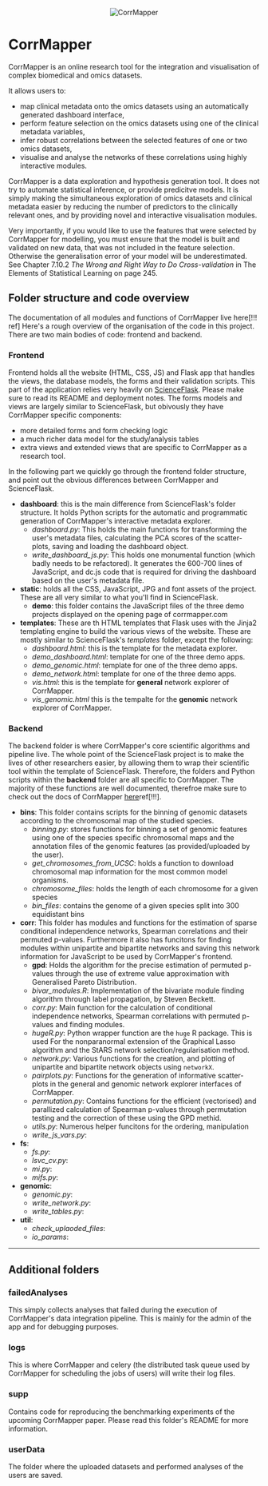 <p align="center">
  <img src="https://github.com/danielhomola/CorrMapper_pubmic/blob/master/frontend/static/img/logo_medium.png?raw=true" alt="CorrMapper"/>
</p>

# CorrMapper

CorrMapper is an online research tool for the integration and visualisation of
complex biomedical and omics datasets.

It allows users to:
- map clinical metadata onto the omics datasets using an automatically generated
 dashboard interface,
- perform feature selection on the omics datasets using one of the clinical
metadata variables,
- infer robust correlations between the selected features of one or two omics
datasets,
- visualise and analyse the networks of these correlations using highly
interactive modules.

CorrMapper is a data exploration and hypothesis generation tool. It does not try
 to automate statistical inference, or provide predicitve models. It is simply
 making the simultaneous exploration of omics datasets and clinical metadata
 easier by reducing the number of predictors to the clinically relevant ones,
 and by providing novel and interactive visualisation modules.

Very importantly, if you would like to use the features that were selected by
CorrMapper for modelling, you must ensure that the model is built and validated
on new data, that was not included in the feature selection. Otherwise the
generalisation error of your model will be underestimated. See Chapter 7.10.2
 _The Wrong and Right Way to Do Cross-validation_ in The Elements of Statistical
  Learning on page 245.

## Folder structure and code overview

The documentation of all modules and functions of CorrMapper live here[!!! ref]
Here's a rough overview of the organisation of the code in this project. There
are two main bodies of code: frontend and backend.

### Frontend

Frontend holds all the website (HTML, CSS, JS) and Flask app that handles the
views, the database models, the forms and their validation scripts. This part of
the application relies very heavily on [ScienceFlask](https://github.com/danielhomola/science_flask). Please make sure
to read its README and deployment notes. The forms models and views are largely
similar to ScienceFlask, but obivously they have CorrMapper specific components:
- more detailed forms and form checking logic
- a much richer data model for the study/analysis tables
- extra views and extended views that are specific to CorrMapper as a research
tool.

In the following part we quickly go through the frontend folder structure, and
point out the obvious differences between CorrMapper and ScienceFlask.
- __dashboard__: this is the main difference from ScienceFlask's folder
structure. It holds Python scripts for the automatic and programmatic generation
of CorrMapper's interactive metadata explorer.
  - _dashboard.py_: This holds the main functions for transforming the user's
  metadata files, calculating the PCA scores of the scatter-plots, saving and
  loading the dashboard object.
  - _write_dashboard_js.py_: This holds one monumental function (which badly
  needs to be refactored). It generates the 600-700 lines of JavaScript, and
  dc.js code that is required for driving the dashboard based on the user's
  metadata file.
- __static__: holds all the CSS, JavaScript, JPG and font assets of the project.
These are all very similar to what you'll find in ScienceFlask.
  - __demo__: this folder contains the JavaScript files of the three demo
  projects displayed on the opening page of corrmapper.com
- __templates__: These are th HTML templates that Flask uses with the Jinja2
templating engine to build the various views of the website. These are mostly
similar to ScienceFlask's _templates_ folder, except the following:
  - _dashboard.html_: this is the template for the metadata explorer.
  - _demo_dashboard.html_: template for one of the three demo apps.
  - _demo_genomic.html_: template for one of the three demo apps.
  - _demo_network.html_: template for one of the three demo apps.
  - _vis.html_: this is the template for __general__ network explorer of
  CorrMapper.
  - _vis_genomic.html_ this is the tempalte for the __genomic__ network explorer
  of CorrMapper.

### Backend
The backend folder is where CorrMapper's core scientific algorithms and pipeline
live. The whole point of the ScienceFlask project is to make the lives of other
 researchers easier, by allowing them to wrap their scientific tool within the
 template of ScienceFlask. Therefore, the folders and Python scripts within the
 __backend__ folder are all specific to CorrMapper. The majority of these
 functions are well documented, therefroe make sure to check out the docs of
 CorrMapper [here](docsr)ref[!!!].

- __bins__: This folder contains scripts for the binning of genomic datasets
according to the chromosomal map of the studied species.
  - _binning.py_: stores functions for binning a set of genomic features using
  one of the species specific chromosomal maps and the annotation files of the
  genomic features (as provided/uploaded by the user).
  - _get_chromosomes_from_UCSC_: holds a function to download chromosomal map
  information for the most common model organisms.
  - _chromosome_files_: holds the length of each chromosome for a given species
  - _bin_files_: contains the genome of a given species split into 300
  equidistant bins
- __corr__: This folder has modules and functions for the estimation of sparse
conditional independence networks, Spearman correlations and their permuted
p-values. Furthermore it also has funcitons for finding modules within unipartite
and bipartite networks and saving this network information for JavaScript to be
used by CorrMapper's frontend.
  - __gpd__: Holds the algorithm for the precise estimation of permuted p-values through the use of extreme  value approximation with Generalised Pareto
  Distribution.
  - _bivar_modules.R_: Implementation of the bivariate module finding algorithm
  through label propagation, by Steven Beckett.
  - _corr.py_: Main function for the calculation of conditional independence
  networks, Spearman correlations with permuted p-values and finding modules.
  - _hugeR.py_: Python wrapper function are the `huge` R package. This is used For
  the nonparanormal extension of the Graphical Lasso algorithm and the StARS
  network selection/regularisation method.
  - _network.py_: Various functions for the creation, and plotting of unipartite
   and bipartite network objects using `networkX`.
  - _pairplots.py_: Functions for the generation of informative scatter-plots
   in the general and genomic network explorer interfaces of CorrMapper.
  - _permutation.py_: Contains functions for the efficient (vectorised) and
  parallized calculation of Spearman p-values through permutation testing and
  the correction of these using the GPD methid.
  - _utils.py_: Numerous helper funcitons for the ordering, manipulation
  - _write_js_vars.py_:
- __fs__:
  - _fs.py_:
  - _lsvc_cv.py_:
  - _mi.py_:
  - _mifs.py_:
- __genomic__:
  - _genomic.py_:
  - _write_network.py_:
  - _write_tables.py_:
- __util__:
  - _check_uplaoded_files_:
  - _io_params_:



________________________________________________

## Additional folders

### failedAnalyses
This simply collects analyses that failed during the execution of CorrMapper's
data integration pipeline. This is mainly for the admin of the app and for
debugging purposes.

### logs
This is where CorrMapper and celery (the distributed task queue used by
CorrMapper for scheduling the jobs of users) will write their log files.

### supp
Contains code for reproducing the benchmarking experiments of the upcoming
CorrMapper paper. Please read this folder's README for more information.

### userData
The folder where the uploaded datasets and performed analyses of the users are
saved.
